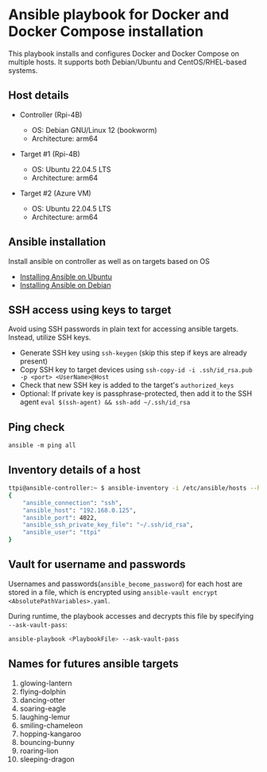# Ansible playbook for Docker and Docker Compose installation
This playbook installs and configures Docker and Docker Compose on multiple hosts.
It supports both Debian/Ubuntu and CentOS/RHEL-based systems.

## Host details
* Controller (Rpi-4B)
    * OS: Debian GNU/Linux 12 (bookworm)
    * Architecture: arm64

* Target #1 (Rpi-4B)
    * OS: Ubuntu 22.04.5 LTS
    * Architecture: arm64

* Target #2 (Azure VM)
    * OS: Ubuntu 22.04.5 LTS
    * Architecture: arm64

## Ansible installation
Install ansible on controller as well as on targets based on OS
* [Installing Ansible on Ubuntu](https://docs.ansible.com/ansible/latest/installation_guide/installation_distros.html#installing-ansible-on-ubuntu)
* [Installing Ansible on Debian](https://docs.ansible.com/ansible/latest/installation_guide/installation_distros.html#installing-ansible-on-debian)


## SSH access using keys to target
Avoid using SSH passwords in plain text for accessing ansible targets. Instead, utilize SSH keys.

* Generate SSH key using `ssh-keygen` (skip this step if keys are already present)
* Copy SSH key to target devices using `ssh-copy-id -i .ssh/id_rsa.pub -p <port> <UserName>@Host` 
* Check that new SSH key is added to the target's `authorized_keys`
* Optional: If private key is passphrase-protected, then add it to the SSH agent `eval $(ssh-agent) && ssh-add ~/.ssh/id_rsa` 

## Ping check
`ansible -m ping all`

## Inventory details of a host
```bash
ttpi@ansible-controller:~ $ ansible-inventory -i /etc/ansible/hosts --host target
{
    "ansible_connection": "ssh",
    "ansible_host": "192.168.0.125",
    "ansible_port": 4022,
    "ansible_ssh_private_key_file": "~/.ssh/id_rsa",
    "ansible_user": "ttpi"
}
```

## Vault for username and passwords
Usernames and passwords(`ansible_become_password`) for each host are stored in a file, which is encrypted using `ansible-vault encrypt <AbsolutePathVariables>.yaml`. 

During runtime, the playbook accesses and decrypts this file by specifying `--ask-vault-pass`:

```bash
ansible-playbook <PlaybookFile> --ask-vault-pass
```


## Names for futures ansible targets
1. glowing-lantern
2. flying-dolphin
3. dancing-otter
4. soaring-eagle
5. laughing-lemur
6. smiling-chameleon
7. hopping-kangaroo
8. bouncing-bunny
9. roaring-lion
10. sleeping-dragon
